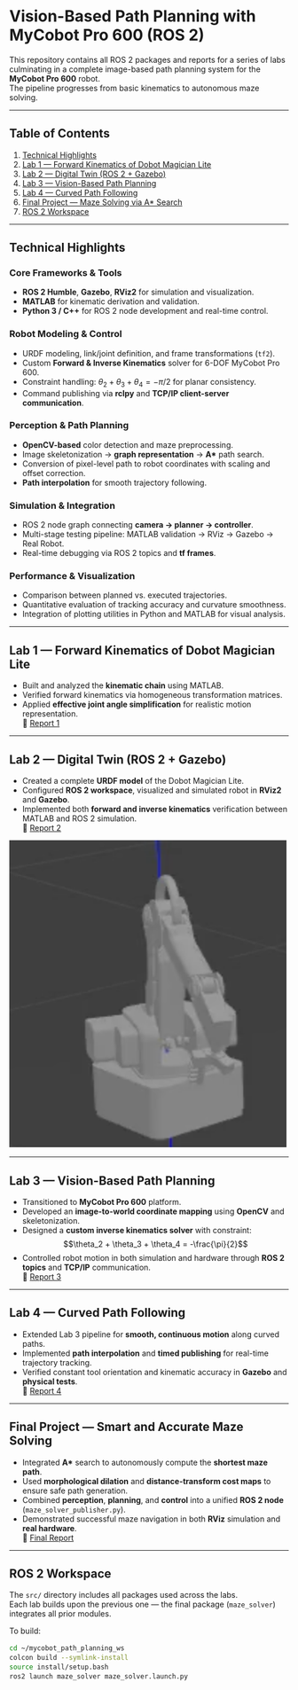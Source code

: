# Vision-Based Path Planning with MyCobot Pro 600 (ROS 2)

This repository contains all ROS 2 packages and reports for a series of labs culminating in a complete
image-based path planning system for the **MyCobot Pro 600** robot.  
The pipeline progresses from basic kinematics to autonomous maze solving.

---

## Table of Contents
1. [Technical Highlights](#technical-highlights)
2. [Lab 1 — Forward Kinematics of Dobot Magician Lite](#lab-1--forward-kinematics-of-dobot-magician-lite)
3. [Lab 2 — Digital Twin (ROS 2 + Gazebo)](#lab-2--digital-twin-ros-2--gazebo)
4. [Lab 3 — Vision-Based Path Planning](#lab-3--vision-based-path-planning)
5. [Lab 4 — Curved Path Following](#lab-4--curved-path-following)
6. [Final Project — Maze Solving via A* Search](#final-project--smart-and-accurate-maze-solving) 
7. [ROS 2 Workspace](#ros-2-workspace)

---

## Technical Highlights

### Core Frameworks & Tools
- **ROS 2 Humble**, **Gazebo**, **RViz2** for simulation and visualization.  
- **MATLAB** for kinematic derivation and validation.  
- **Python 3 / C++** for ROS 2 node development and real-time control.  

### Robot Modeling & Control
- URDF modeling, link/joint definition, and frame transformations (`tf2`).  
- Custom **Forward & Inverse Kinematics** solver for 6-DOF MyCobot Pro 600.  
- Constraint handling:  $\theta_2 + \theta_3 + \theta_4 = -\pi/2$ for planar consistency.  
- Command publishing via **rclpy** and **TCP/IP client-server communication**.

### Perception & Path Planning
- **OpenCV-based** color detection and maze preprocessing.  
- Image skeletonization → **graph representation** → **A\*** path search.  
- Conversion of pixel-level path to robot coordinates with scaling and offset correction.  
- **Path interpolation** for smooth trajectory following.  

### Simulation & Integration
- ROS 2 node graph connecting **camera → planner → controller**.  
- Multi-stage testing pipeline: MATLAB validation → RViz → Gazebo → Real Robot.  
- Real-time debugging via ROS 2 topics and **tf frames**.

### Performance & Visualization
- Comparison between planned vs. executed trajectories.  
- Quantitative evaluation of tracking accuracy and curvature smoothness.  
- Integration of plotting utilities in Python and MATLAB for visual analysis.

---

## Lab 1 — Forward Kinematics of Dobot Magician Lite
- Built and analyzed the **kinematic chain** using MATLAB.  
- Verified forward kinematics via homogeneous transformation matrices.  
- Applied **effective joint angle simplification** for realistic motion representation.  
📂 [Report 1](./reports/Group7_Lab1.pdf)

---

## Lab 2 — Digital Twin (ROS 2 + Gazebo)
- Created a complete **URDF model** of the Dobot Magician Lite.  
- Configured **ROS 2 workspace**, visualized and simulated robot in **RViz2** and **Gazebo**.  
- Implemented both **forward and inverse kinematics** verification between MATLAB and ROS 2 simulation.  
📂 [Report 2](./reports/Group7_Lab2.pdf)

<p float="center">
  <img src="./Labs/media/lab2/Dobot_model.png" width="500" />
</p>

---

## Lab 3 — Vision-Based Path Planning
- Transitioned to **MyCobot Pro 600** platform.  
- Developed an **image-to-world coordinate mapping** using **OpenCV** and skeletonization.  
- Designed a **custom inverse kinematics solver** with constraint:  
  $$\theta_2 + \theta_3 + \theta_4 = -\frac{\pi}{2}$$  
- Controlled robot motion in both simulation and hardware through **ROS 2 topics** and **TCP/IP** communication.  
📂 [Report 3](./reports/Group7_Lab3.pdf)

---

## Lab 4 — Curved Path Following
- Extended Lab 3 pipeline for **smooth, continuous motion** along curved paths.  
- Implemented **path interpolation** and **timed publishing** for real-time trajectory tracking.  
- Verified constant tool orientation and kinematic accuracy in **Gazebo** and **physical tests**.  
📂 [Report 4](./reports/Group7_Lab4.pdf)

---

## Final Project — Smart and Accurate Maze Solving
- Integrated **A\*** search to autonomously compute the **shortest maze path**.  
- Used **morphological dilation** and **distance-transform cost maps** to ensure safe path generation.  
- Combined **perception**, **planning**, and **control** into a unified **ROS 2 node** (`maze_solver_publisher.py`).  
- Demonstrated successful maze navigation in both **RViz** simulation and **real hardware**.  
📂 [Final Report](./reports/final_project.pdf)

---


## ROS 2 Workspace
The `src/` directory includes all packages used across the labs.  
Each lab builds upon the previous one — the final package (`maze_solver`) integrates all prior modules.

To build:
```bash
cd ~/mycobot_path_planning_ws
colcon build --symlink-install
source install/setup.bash
ros2 launch maze_solver maze_solver.launch.py
```
